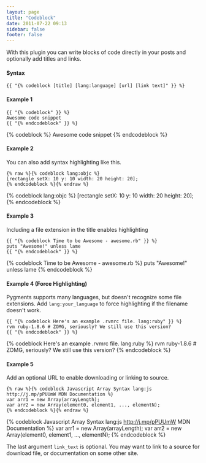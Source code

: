 ```yaml
---
layout: page
title: "Codeblock"
date: 2011-07-22 09:13
sidebar: false
footer: false
---
```


With this plugin you can write blocks of code directly in your posts and optionally add titles and links.

#### Syntax

    {{ "{% codeblock [title] [lang:language] [url] [link text]" }} %}

#### Example 1

    {{ "{% codeblock" }} %}
    Awesome code snippet
    {{ "{% endcodeblock" }} %}

{% codeblock %}
Awesome code snippet
{% endcodeblock %}

#### Example 2

You can also add syntax highlighting like this.

    {% raw %}{% codeblock lang:objc %}
    [rectangle setX: 10 y: 10 width: 20 height: 20];
    {% endcodeblock %}{% endraw %}

{% codeblock lang:objc %}
[rectangle setX: 10 y: 10 width: 20 height: 20];
{% endcodeblock %}

#### Example 3

Including a file extension in the title enables highlighting

    {{ "{% codeblock Time to be Awesome - awesome.rb" }} %}
    puts "Awesome!" unless lame
    {{ "{% endcodeblock" }} %}

{% codeblock Time to be Awesome - awesome.rb %}
puts "Awesome!" unless lame
{% endcodeblock %}

#### Example 4 (Force Highlighting)

Pygments supports many languages, but doesn't recognize some file extensions.
Add `lang:your_language` to force highlighting if the filename doesn't work.

    {{ "{% codeblock Here's an example .rvmrc file. lang:ruby" }} %}
    rvm ruby-1.8.6 # ZOMG, seriously? We still use this version?
    {{ "{% endcodeblock" }} %}

{% codeblock Here's an example .rvmrc file. lang:ruby %}
rvm ruby-1.8.6 # ZOMG, seriously? We still use this version?
{% endcodeblock %}

#### Example 5

Add an optional URL to enable downloading or linking to source.

    {% raw %}{% codeblock Javascript Array Syntax lang:js http://j.mp/pPUUmW MDN Documentation %}
    var arr1 = new Array(arrayLength);
    var arr2 = new Array(element0, element1, ..., elementN);
    {% endcodeblock %}{% endraw %}

{% codeblock Javascript Array Syntax lang:js http://j.mp/pPUUmW MDN Documentation %}
var arr1 = new Array(arrayLength);
var arr2 = new Array(element0, element1, ..., elementN);
{% endcodeblock %}

The last argument `link_text` is optional. You may want to link to a source for download file, or documentation on some other site.

